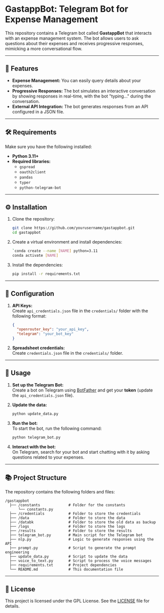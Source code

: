 
# GastappBot: Telegram Bot for Expense Management

This repository contains a Telegram bot called **GastappBot** that interacts with an expense management system. The bot allows users to ask questions about their expenses and receives progressive responses, mimicking a more conversational flow.

---

## 🚀 Features

- **Expense Management:** You can easily query details about your expenses.
- **Progressive Responses:** The bot simulates an interactive conversation by showing responses in real-time, with the bot "typing..." during the conversation.
- **External API Integration:** The bot generates responses from an API configured in a JSON file.

---

## 🛠️ Requirements

Make sure you have the following installed:

- **Python 3.11+**  
- **Required libraries:**
  - `gspread`
  - `oauth2client`
  - `pandas`
  - `typer`
  - `python-telegram-bot`

---

## ⚙️ Installation

1. Clone the repository:
   ```bash
   git clone https://github.com/yourusername/gastappbot.git
   cd gastappbot
   ```

2. Create a virtual environment and install dependencies:
   ```bash
   `conda create --name [NAME] python=3.11
   conda activate [NAME]
   ```

3. Install the dependencies:
   ```bash
   pip install -r requirements.txt
   ```

---

## 🔑 Configuration

1. **API Keys:**  
   Create `api_credentials.json` file in the `credentials/` folder with the following format:

   ```json
   {
     "openrouter_key": "your_api_key",
     "telegram": "your_bot_key"
   }
   ```

2. **Spreadsheet credentials:**  
   Create `credentials.json` file in the `credentials/` folder.

---

## 📝 Usage

1. **Set up the Telegram Bot:**  
   Create a bot on Telegram using [BotFather](https://core.telegram.org/bots#botfather) and get your **token** (update the `api_credentials.json` file).

2. **Update the data:**  
   ```bash
   python update_data.py
   ```

3. **Run the bot:**  
   To start the bot, run the following command:

   ```bash
   python telegram_bot.py
   ```

4. **Interact with the bot:**  
   On Telegram, search for your bot and start chatting with it by asking questions related to your expenses.

---

## 📚 Project Structure

The repository contains the following folders and files:

```
/gastappbot
  ├── /constants             # Folder for the constants
      └── constants.py
  ├── /credentials           # Folder to store the credentials
  ├── /data                  # Folder to store the data
  ├── /databk                # Folder to store the old data as backup
  ├── /logs                  # Folder to store the logs
  ├── /results               # Folder to store the results
  ├── telegram_bot.py        # Main script for the Telegram bot
  ├── nlp.py                 # Logic to generate responses using the API
  ├── prompt.py              # Script to generate the prompt engineering
  ├── update_data.py         # Script to update the data
  ├── voice_to_text.py       # Script to process the voice messages
  ├── requirements.txt       # Project dependencies
  └── README.md              # This documentation file
```

---

## 📄 License

This project is licensed under the GPL License. See the [LICENSE](LICENSE) file for details.
